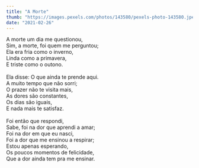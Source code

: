 ```yaml
---
title: "A Morte"
thumb: "https://images.pexels.com/photos/143580/pexels-photo-143580.jpeg"
date: "2021-02-26"
---
```

A morte um dia me questionou,  
Sim, a morte, foi quem me perguntou;  
Ela era fria como o inverno,  
Linda como a primavera,  
E triste como o outono.  
<br />
Ela disse: O que ainda te prende aqui.  
A muito tempo que não sorri;  
O prazer não te visita mais,  
As dores são constantes,  
Os dias são iguais,  
E nada mais te satisfaz.  
<br />
Foi então que respondi,  
Sabe, foi na dor que aprendi a amar;  
Foi na dor em que eu nasci,  
Foi a dor que me ensinou a respirar;  
Estou apenas esperando,  
Os poucos momentos de felicidade,  
Que a dor ainda tem pra me ensinar.  
